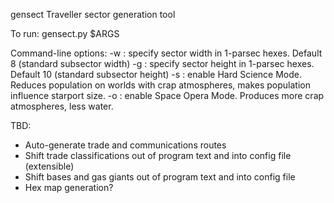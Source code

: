 gensect
Traveller sector generation tool

To run: gensect.py $ARGS

Command-line options:
-w : specify sector width in 1-parsec hexes.  Default 8 (standard subsector width)
-g : specify sector height in 1-parsec hexes.  Default 10 (standard subsector height)
-s : enable Hard Science Mode.  Reduces population on worlds with crap atmospheres, makes population influence starport size.
-o : enable Space Opera Mode.  Produces more crap atmospheres, less water.

TBD:
* Auto-generate trade and communications routes
* Shift trade classifications out of program text and into config file (extensible)
* Shift bases and gas giants out of program text and into config file
* Hex map generation?
